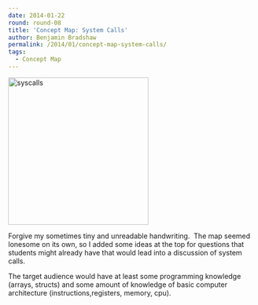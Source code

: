 ```yaml
---
date: 2014-01-22
round: round-08
title: 'Concept Map: System Calls'
author: Benjamin Bradshaw
permalink: /2014/01/concept-map-system-calls/
tags:
  - Concept Map
---
```

[<img class="alignnone size-medium wp-image-5568" alt="syscalls" src="http://teaching.software-carpentry.org/wp-content/uploads/2014/01/syscalls-e1390367365561-285x300.jpg" width="285" height="300" />][1]

Forgive my sometimes tiny and unreadable handwriting.  The map seemed lonesome on its own, so I added some ideas at the top for questions that students might already have that would lead into a discussion of system calls.

The target audience would have at least some programming knowledge (arrays, structs) and some amount of knowledge of basic computer architecture (instructions,registers, memory, cpu).

 [1]: http://teaching.software-carpentry.org/wp-content/uploads/2014/01/syscalls-e1390367365561.jpg
